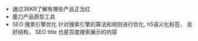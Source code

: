 - 通过36KR了解有哪些产品正当红
- 墨刀产品原型工具 
- SEO
  搜索引擎优化
  针对搜索引擎的算法和规则进行优化,
  h5语义化标签， 良好结构， SEO
  title 也是百度搜索展示的内容